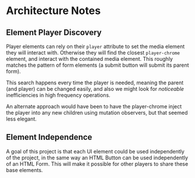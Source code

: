 # Architecture Notes

## Element Player Discovery

Player elements can rely on their `player` attribute to set the media element they will interact with. Otherwise they will find the closest `player-chrome` element, and interact with the contained media element. This roughly matches the pattern of form elements (a submit button will submit its parent form).

This search happens every time the player is needed, meaning the parent (and player) can be changed easily, and also we might look for _noticeable_ inefficiencies in high frequency operations.

An alternate approach would have been to have the player-chrome inject the player into any new children using mutation observers, but that seemed less elegant.

## Element Independence

A goal of this project is that each UI element could be used independently of the project, in the same way an HTML Button can be used independently of an HTML Form. This will make it possible for other players to share these base elements.
